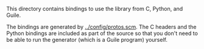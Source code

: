 
This directory contains bindings to use the library from C, Python, and Guile.

The bindings are generated by [../config/protos.scm](../config/protos.scm). The C headers and the Python bindings are included as part of the source so that you don't need to be able to run the generator (which is a Guile program) yourself.
